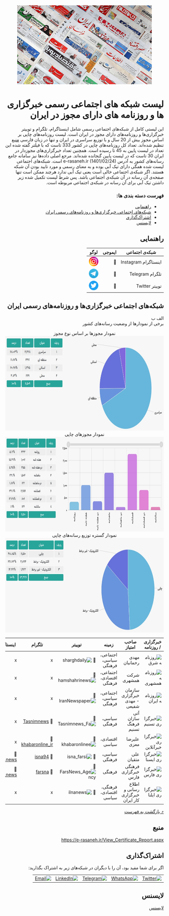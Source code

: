 <div dir="rtl">

<h1 align="center">
  <img src="https://github.com/yousefebrahimi0/official-social-medias-news-agency-newspapers-iran/blob/main/medias-in-iran.png" alt="header">
</h1>

# لیست شبکه های اجتماعی رسمی خبرگزاری ها و روزنامه های دارای مجوز در ایران

این لیستی کامل از شبکه‌های اجتماعی رسمی شامل اینستاگرام، تلگرام و توییتر خبرگزاری‌ها و روزنامه‌های دارای مجوز در ایران است. لیست روزنامه‌های چاپی بر اساس مجوز بیش از 20 سال و با توزیع سراسری در ایران و تنها در زبان فارسی [منبع](#منبع) تنظیم شده‌اند. تعداد کل روزنامه‌های چاپی در کشور 333 تاست که با فیلتر گفته شده این تعداد در لیست پایین به 45 تا رسیده است. همچنین تعداد خبرگزاری‌های مجوزدار در ایران 30 تاست که در لیست پایین گنجانده شده‌اند. مرجع اصلی داده‌ها نیز سامانه جامع رسانه‌های کشور به آدرس e-rasaneh.ir (1401/02/24) است. شبکه‌های اجتماعی لیست شده همگی دارای تیک آبی بوده و به معنای رسمی و مورد تایید بودن آن شبکه هستند. اگر شبکه‌ی اجتماعی خالی است یعنی تیک آبی ندارد هرچند ممکن است تنها صفحه‌ی آن رسانه در آن شبکه‌ی اجتماعی باشد. پس شرط لیست تکمیل شده زیر داشتن تیک آبی برای آن رسانه در شبکه‌ی اجتماعی مربوطه است.

### فهرست دسته بندی ها:
- [راهنمایی](#راهنمایی)
- [شبکه‌های اجتماعی خبرگزاری‌ها و روزنامه‌های رسمی ایران](#شبکههای-اجتماعی-خبرگزاریها-و-روزنامههای-رسمی-ایران)
- [اشتراک‌گذاری](#اشتراکگذاری)
- [لایسنس](#لایسنس)

## راهنمایی

<div align="center">

| شبکه‌ی اجتماعی   | ایموجی | لوگو |
|----------------------|----------------------|--------------------------------------------------------------------------------------------------------------------------------------------------|
| اینستاگرام Instagram | :red_circle:         | <img src="https://github.com/yousefebrahimi0/official-social-medias-of-all-iranian-banks/blob/main/social-logos/ins.png" width="30" height="30"> |
| تلگرام Telegram      | :arrow_up_small:     | <img src="https://github.com/yousefebrahimi0/official-social-medias-of-all-iranian-banks/blob/main/social-logos/tel.png" width="30" height="30"> |
| توییتر Twitter       | :large_blue_circle:  | <img src="https://github.com/yousefebrahimi0/official-social-medias-of-all-iranian-banks/blob/main/social-logos/twi.png" width="30" height="30"> |

</div>


## شبکه‌های اجتماعی خبرگزاری‌ها و روزنامه‌های رسمی ایران
  الف ب
  <br>
  برخی از نمودارها از وضعیت رسانه‌های کشور
 <div align="center">
    نمودار مجوزها بر اساس نوع مجوز
    <br>
  <img src="https://github.com/yousefebrahimi0/official-social-medias-news-agency-newspapers-iran/blob/main/chart1.png" height="300">
    <br>
    نمودار مجوزهای چاپی
    <br>
  <img src="https://github.com/yousefebrahimi0/official-social-medias-news-agency-newspapers-iran/blob/main/chart2.png" height="300">
    <br>
   نمودار گستره توزیع رسانه‌های چاپی
    <br>
  <img src="https://github.com/yousefebrahimi0/official-social-medias-news-agency-newspapers-iran/blob/main/chart3.png" height="300">
    <br>
 </div>

| خبرگزاری / روزنامه                                  | صاحب امتیاز                      | زمینه                    | توییتر                                                                      | تلگرام                                                           | اینستاگرام                                                |
|-----------------------------------------------------|----------------------------------|--------------------------|-----------------------------------------------------------------------------|------------------------------------------------------------------|-----------------------------------------------------------|
| ![روزنامه شرق](https://www.sharghdaily.com/)        | مهدی رحمانیان                    | اجتماعی، سیاسی، فرهنگی   | :large_blue_circle: ![sharghdaily](https://twitter.com/sharghdaily)         | x                                                                | x                                                         |
| ![روزنامه همشهری](https://www.hamshahrionline.ir/)  | شرکت همشهری                      | اجتماعی، اقتصادی، فرهنگی | :large_blue_circle: ![hamshahrinews](https://twitter.com/hamshahrinews)     | x                                                                | x                                                         |
| ![روزنامه ایران](https://www.irannewspaper.ir/)     | سازمان خبرگزاری - مهدی شفیعی     | اجتماعی، سیاسی، فرهنگی   | :large_blue_circle: ![IranNewspaper](https://twitter.com/IranNewspaper)     | x                                                                | x                                                         |
| ![خبرگزاری تسنیم](https://www.tasnimnews.com/)      | آتی سازان فرهنگ تسنیم            | سیاسی، فرهنگی            | :large_blue_circle: ![Tasnimnews_Fa](https://twitter.com/Tasnimnews_Fa)     | :arrow_up_small: [Tasnimnews](https://t.me/Tasnimnews)           | x                                                         |
| ![خبرگزاری خبرآنلاین](https://www.khabaronline.ir/) | علیرضا معزی                      | اقتصادی، سیاسی           | :large_blue_circle: ![khabaronlinee](https://twitter.com/khabaronlinee)     | :arrow_up_small: [khabaronline_ir](https://t.me/khabaronline_ir) | x                                                         |
| ![خبرگزاری ایسنا](https://www.isna.ir)              | علی متقیان                       | سیاسی، فرهنگی            | :large_blue_circle: ![isna_farsi](https://twitter.com/isna_farsi)           | :arrow_up_small: [isna94](https://t.me/isna94)                   | :red_circle: [isna.news](https://instagram.com/isna.news) |
| ![خبرگزاری فارس](http://farsnews.com/)              | فرهنگی خبرگزاری فارس             | فرهنگی                   | :large_blue_circle: ![FarsNews_Agency](https://twitter.com/FarsNews_Agency) | :arrow_up_small: [farsna](https://t.me/farsna)                   | :red_circle: [fars_news](https://instagram.com/fars_news) |
| ![خبرگزاری ایلنا](https://www.ilna.news/)           | اطلاع رسانی و خبرگزاری کار ایران | فرهنگی، اقتصادی، سیاسی   | :large_blue_circle: ![ilnanews](https://twitter.com/ilnanews)               | x                                                                | x                                                         |



[:arrow_heading_up: بازگشت به فهرست](#فهرست-دسته-بندی-ها)

  ## منبع

  https://e-rasaneh.ir/View_Certificate_Report.aspx


## اشتراک‌گذاری
اگر برای شما مفید بود، آن را با دیگران در شبکه‌های زیر به اشتراک بگذارید:

<div align="center">
<table>
  <tr>
    <td>
      <a href="https://twitter.com/intent/tweet?text=Official%20social%20medias%20of%20all%20Iranian%20banks&url=https://github.com/yousefebrahimi0/official-social-medias-of-all-iranian-banks">
        <img src="https://github.com/gayanvoice/github-active-users-monitor/raw/master/public/images/icons/twitter.svg" height="48" width="48" alt="Twitter"/>
      </a>
    </td>
    <td>
      <a href="https://web.whatsapp.com/send?text=Official%20social%20medias%20of%20all%20Iranian%20banks https://github.com/yousefebrahimi0/official-social-medias-of-all-iranian-banks">
        <img src="https://github.com/gayanvoice/github-active-users-monitor/blob/master/public/images/icons/whatsapp.svg" height="48" width="48" alt="WhatsApp"/>
      </a>
    </td>
    <td>
      <a href="https://t.me/share/url?url=https://github.com/yousefebrahimi0/official-social-medias-of-all-iranian-banks&text=Official%20social%20medias%20of%20all%20Iranian%20banks">
        <img src="https://github.com/gayanvoice/github-active-users-monitor/blob/master/public/images/icons/telegram.svg" height="48" width="48" alt="Telegram"/>
      </a>
    </td>
    <td>
      <a href="https://www.linkedin.com/shareArticle?title=Official%20social%20medias%20of%20all%20Iranian%20banks&url=https://github.com/yousefebrahimi0/official-social-medias-of-all-iranian-banks">
        <img src="https://github.com/gayanvoice/github-active-users-monitor/blob/master/public/images/icons/linkedin.svg" height="48" width="48" alt="LinkedIn"/>
      </a>
    </td>
    <td>
      <a href="mailto:recipient name?cc=cc&bcc=bcc&subject=Official%20social%20medias%20of%20all%20Iranian%20banks&body=Official%20social%20medias%20of%20all%20Iranian%20banks-https://github.com/yousefebrahimi0/official-social-medias-of-all-iranian-banks">
        <img src="https://github.com/gayanvoice/github-active-users-monitor/blob/master/public/images/icons/gmail.svg" height="48" width="48" alt="Email"/>
      </a>
    </td>
  </tr>

</table>
</div>

## لایسنس

[لایسنس](LICENSE)

</div>
